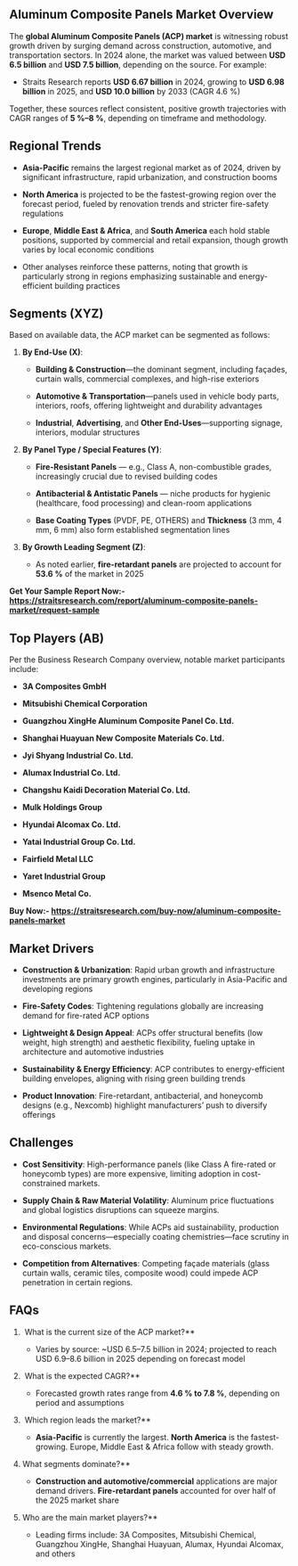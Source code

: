 <h2 data-start="250" data-end="294">Aluminum Composite Panels Market Overview</h2>
<p data-start="296" data-end="591">The <strong data-start="300" data-end="349">global Aluminum Composite Panels (ACP) market</strong> is witnessing robust growth driven by surging demand across construction, automotive, and transportation sectors. In 2024 alone, the market was valued between <strong data-start="509" data-end="528">USD 6.5 billion</strong> and <strong data-start="533" data-end="552">USD 7.5 billion</strong>, depending on the source. For example:</p>
<ul data-start="593" data-end="1596">
<li data-start="593" data-end="824">Straits Research reports <strong data-start="1441" data-end="1461">USD 6.67 billion</strong> in 2024, growing to <strong data-start="1482" data-end="1502">USD 6.98 billion</strong> in 2025, and <strong data-start="1516" data-end="1536">USD 10.0 billion</strong> by 2033 (CAGR 4.6 %)</li>
</ul>
<p data-start="1598" data-end="1743">Together, these sources reflect consistent, positive growth trajectories with CAGR ranges of <strong data-start="1691" data-end="1702">5 %&ndash;8 %</strong>, depending on timeframe and methodology.</p>
<h2 data-start="1750" data-end="1768">Regional Trends</h2>
<ul data-start="1770" data-end="2576">
<li data-start="1770" data-end="1956">
<p data-start="1772" data-end="1956"><strong data-start="1772" data-end="1788">Asia-Pacific</strong> remains the largest regional market as of 2024, driven by significant infrastructure, rapid urbanization, and construction booms&nbsp;</p>
</li>
<li data-start="1957" data-end="2152">
<p data-start="1959" data-end="2152"><strong data-start="1959" data-end="1976">North America</strong> is projected to be the fastest-growing region over the forecast period, fueled by renovation trends and stricter fire-safety regulations</p>
</li>
<li data-start="2153" data-end="2377">
<p data-start="2155" data-end="2377"><strong data-start="2155" data-end="2165">Europe</strong>, <strong data-start="2167" data-end="2191">Middle East &amp; Africa</strong>, and <strong data-start="2197" data-end="2214">South America</strong> each hold stable positions, supported by commercial and retail expansion, though growth varies by local economic conditions&nbsp;</p>
</li>
<li data-start="2378" data-end="2576">
<p data-start="2380" data-end="2576">Other analyses reinforce these patterns, noting that growth is particularly strong in regions emphasizing sustainable and energy-efficient building practices</p>
</li>
</ul>
<h2 data-start="2583" data-end="2600">Segments (XYZ)</h2>
<p data-start="2602" data-end="2670">Based on available data, the ACP market can be segmented as follows:</p>
<ol data-start="2672" data-end="3937">
<li data-start="2672" data-end="3198">
<p data-start="2675" data-end="2694"><strong data-start="2675" data-end="2693">By End-Use (X)</strong>:</p>
<ul data-start="2698" data-end="3198">
<li data-start="2698" data-end="2868">
<p data-start="2700" data-end="2868"><strong data-start="2700" data-end="2727">Building &amp; Construction</strong>&mdash;the dominant segment, including fa&ccedil;ades, curtain walls, commercial complexes, and high-rise exteriors&nbsp;</p>
</li>
<li data-start="2872" data-end="3046">
<p data-start="2874" data-end="3046"><strong data-start="2874" data-end="2905">Automotive &amp; Transportation</strong>&mdash;panels used in vehicle body parts, interiors, roofs, offering lightweight and durability advantages&nbsp;</p>
</li>
<li data-start="3050" data-end="3198">
<p data-start="3052" data-end="3198"><strong data-start="3052" data-end="3066">Industrial</strong>, <strong data-start="3068" data-end="3083">Advertising</strong>, and <strong data-start="3089" data-end="3107">Other End-Uses</strong>&mdash;supporting signage, interiors, modular structures&nbsp;</p>
</li>
</ul>
</li>
<li data-start="3200" data-end="3746">
<p data-start="3203" data-end="3244"><strong data-start="3203" data-end="3243">By Panel Type / Special Features (Y)</strong>:</p>
<ul data-start="3248" data-end="3746">
<li data-start="3248" data-end="3408">
<p data-start="3250" data-end="3408"><strong data-start="3250" data-end="3275">Fire-Resistant Panels</strong> &mdash; e.g., Class A, non-combustible grades, increasingly crucial due to revised building codes&nbsp;</p>
</li>
<li data-start="3412" data-end="3580">
<p data-start="3414" data-end="3580"><strong data-start="3414" data-end="3451">Antibacterial &amp; Antistatic Panels</strong> &mdash; niche products for hygienic (healthcare, food processing) and clean-room applications&nbsp;</p>
</li>
<li data-start="3584" data-end="3746">
<p data-start="3586" data-end="3746"><strong data-start="3586" data-end="3608">Base Coating Types</strong> (PVDF, PE, OTHERS) and <strong data-start="3632" data-end="3645">Thickness</strong> (3 mm, 4 mm, 6 mm) also form established segmentation lines&nbsp;</p>
</li>
</ul>
</li>
<li data-start="3748" data-end="3937">
<p data-start="3751" data-end="3785"><strong data-start="3751" data-end="3784">By Growth Leading Segment (Z)</strong>:</p>
<ul data-start="3789" data-end="3937">
<li data-start="3789" data-end="3937">
<p data-start="3791" data-end="3937">As noted earlier, <strong data-start="3809" data-end="3834">fire-retardant panels</strong> are projected to account for <strong data-start="3864" data-end="3874">53.6 %</strong> of the market in 2025&nbsp;</p>
</li>
</ul>
</li>
</ol>
<p><strong>Get Your Sample Report Now:-<a href="https://straitsresearch.com/report/aluminum-composite-panels-market/request-sample">https://straitsresearch.com/report/aluminum-composite-panels-market/request-sample</a></strong></p>
<h2 data-start="3944" data-end="3963">Top Players (AB)</h2>
<p data-start="3965" data-end="4045">Per the Business Research Company overview, notable market participants include:</p>
<ul data-start="4047" data-end="4556">
<li data-start="4047" data-end="4071">
<p data-start="4049" data-end="4071"><strong data-start="4049" data-end="4071">3A Composites GmbH</strong></p>
</li>
<li data-start="4072" data-end="4109">
<p data-start="4074" data-end="4109"><strong data-start="4074" data-end="4109">Mitsubishi Chemical Corporation</strong></p>
</li>
<li data-start="4110" data-end="4166">
<p data-start="4112" data-end="4166"><strong data-start="4112" data-end="4166">Guangzhou XingHe Aluminum Composite Panel Co. Ltd.</strong></p>
</li>
<li data-start="4167" data-end="4222">
<p data-start="4169" data-end="4222"><strong data-start="4169" data-end="4222">Shanghai Huayuan New Composite Materials Co. Ltd.</strong></p>
</li>
<li data-start="4223" data-end="4259">
<p data-start="4225" data-end="4259"><strong data-start="4225" data-end="4259">Jyi Shyang Industrial Co. Ltd.</strong></p>
</li>
<li data-start="4260" data-end="4292">
<p data-start="4262" data-end="4292"><strong data-start="4262" data-end="4292">Alumax Industrial Co. Ltd.</strong></p>
</li>
<li data-start="4293" data-end="4342">
<p data-start="4295" data-end="4342"><strong data-start="4295" data-end="4342">Changshu Kaidi Decoration Material Co. Ltd.</strong></p>
</li>
<li data-start="4343" data-end="4368">
<p data-start="4345" data-end="4368"><strong data-start="4345" data-end="4368">Mulk Holdings Group</strong></p>
</li>
<li data-start="4369" data-end="4399">
<p data-start="4371" data-end="4399"><strong data-start="4371" data-end="4399">Hyundai Alcomax Co. Ltd.</strong></p>
</li>
<li data-start="4400" data-end="4437">
<p data-start="4402" data-end="4437"><strong data-start="4402" data-end="4437">Yatai Industrial Group Co. Ltd.</strong></p>
</li>
<li data-start="4438" data-end="4463">
<p data-start="4440" data-end="4463"><strong data-start="4440" data-end="4463">Fairfield Metal LLC</strong></p>
</li>
<li data-start="4464" data-end="4492">
<p data-start="4466" data-end="4492"><strong data-start="4466" data-end="4492">Yaret Industrial Group</strong></p>
</li>
<li data-start="4493" data-end="4556">
<p data-start="4495" data-end="4556"><strong data-start="4495" data-end="4515">Msenco Metal Co.</strong></p>
</li>
</ul>
<p data-start="4558" data-end="4790"><strong>Buy Now:-&nbsp;<a href="https://straitsresearch.com/buy-now/aluminum-composite-panels-market">https://straitsresearch.com/buy-now/aluminum-composite-panels-market</a></strong></p>
<h2 data-start="4797" data-end="4814">Market Drivers</h2>
<ul data-start="4816" data-end="5758">
<li data-start="4816" data-end="5021">
<p data-start="4818" data-end="5021"><strong data-start="4818" data-end="4849">Construction &amp; Urbanization</strong>: Rapid urban growth and infrastructure investments are primary growth engines, particularly in Asia-Pacific and developing regions</p>
</li>
<li data-start="5022" data-end="5168">
<p data-start="5024" data-end="5168"><strong data-start="5024" data-end="5045">Fire-Safety Codes</strong>: Tightening regulations globally are increasing demand for fire-rated ACP options</p>
</li>
<li data-start="5169" data-end="5387">
<p data-start="5171" data-end="5387"><strong data-start="5171" data-end="5202">Lightweight &amp; Design Appeal</strong>: ACPs offer structural benefits (low weight, high strength) and aesthetic flexibility, fueling uptake in architecture and automotive industries&nbsp;</p>
</li>
<li data-start="5388" data-end="5569">
<p data-start="5390" data-end="5569"><strong data-start="5390" data-end="5428">Sustainability &amp; Energy Efficiency</strong>: ACP contributes to energy-efficient building envelopes, aligning with rising green building trends</p>
</li>
<li data-start="5570" data-end="5758">
<p data-start="5572" data-end="5758"><strong data-start="5572" data-end="5594">Product Innovation</strong>: Fire-retardant, antibacterial, and honeycomb designs (e.g., Nexcomb) highlight manufacturers&rsquo; push to diversify offerings&nbsp;</p>
</li>
</ul>
<h2 data-start="5765" data-end="5778">Challenges</h2>
<ul data-start="5780" data-end="6401">
<li data-start="5780" data-end="5939">
<p data-start="5782" data-end="5939"><strong data-start="5782" data-end="5802">Cost Sensitivity</strong>: High-performance panels (like Class A fire-rated or honeycomb types) are more expensive, limiting adoption in cost-constrained markets.</p>
</li>
<li data-start="5940" data-end="6067">
<p data-start="5942" data-end="6067"><strong data-start="5942" data-end="5984">Supply Chain &amp; Raw Material Volatility</strong>: Aluminum price fluctuations and global logistics disruptions can squeeze margins.</p>
</li>
<li data-start="6068" data-end="6235">
<p data-start="6070" data-end="6235"><strong data-start="6070" data-end="6099">Environmental Regulations</strong>: While ACPs aid sustainability, production and disposal concerns&mdash;especially coating chemistries&mdash;face scrutiny in eco-conscious markets.</p>
</li>
<li data-start="6236" data-end="6401">
<p data-start="6238" data-end="6401"><strong data-start="6238" data-end="6271">Competition from Alternatives</strong>: Competing fa&ccedil;ade materials (glass curtain walls, ceramic tiles, composite wood) could impede ACP penetration in certain regions.</p>
</li>
</ul>
<h2 data-start="6408" data-end="6415">FAQs</h2>
<ol data-start="6417" data-end="7491">
<li data-start="6417" data-end="6637">
<p data-start="6420" data-end="6468">&nbsp;What is the current size of the ACP market?**</p>
<ul data-start="6472" data-end="6637">
<li data-start="6472" data-end="6637">
<p data-start="6474" data-end="6637">Varies by source: ~USD 6.5&ndash;7.5 billion in 2024; projected to reach USD 6.9&ndash;8.6 billion in 2025 depending on forecast model</p>
</li>
</ul>
</li>
<li data-start="6639" data-end="6810">
<p data-start="6642" data-end="6673">&nbsp;What is the expected CAGR?**</p>
<ul data-start="6677" data-end="6810">
<li data-start="6677" data-end="6810">
<p data-start="6679" data-end="6810">Forecasted growth rates range from <strong data-start="6714" data-end="6732">4.6 % to 7.8 %</strong>, depending on period and assumptions&nbsp;</p>
</li>
</ul>
</li>
<li data-start="6812" data-end="7036">
<p data-start="6815" data-end="6850">&nbsp;Which region leads the market?**</p>
<ul data-start="6854" data-end="7036">
<li data-start="6854" data-end="7036">
<p data-start="6856" data-end="7036"><strong data-start="6856" data-end="6872">Asia-Pacific</strong> is currently the largest. <strong data-start="6899" data-end="6916">North America</strong> is the fastest-growing. Europe, Middle East &amp; Africa follow with steady growth.</p>
</li>
</ul>
</li>
<li data-start="7038" data-end="7272">
<p data-start="7041" data-end="7069">What segments dominate?**</p>
<ul data-start="7073" data-end="7272">
<li data-start="7073" data-end="7272">
<p data-start="7075" data-end="7272"><strong data-start="7075" data-end="7117">Construction and automotive/commercial</strong> applications are major demand drivers. <strong data-start="7157" data-end="7182">Fire-retardant panels</strong> accounted for over half of the 2025 market share&nbsp;</p>
</li>
</ul>
</li>
<li data-start="7274" data-end="7491">
<p data-start="7277" data-end="7314">Who are the main market players?**</p>
<ul data-start="7318" data-end="7491">
<li data-start="7318" data-end="7491">
<p data-start="7320" data-end="7491">Leading firms include: 3A Composites, Mitsubishi Chemical, Guangzhou XingHe, Shanghai Huayuan, Alumax, Hyundai Alcomax, and others&nbsp;</p>
</li>
</ul>
</li>
</ol>
